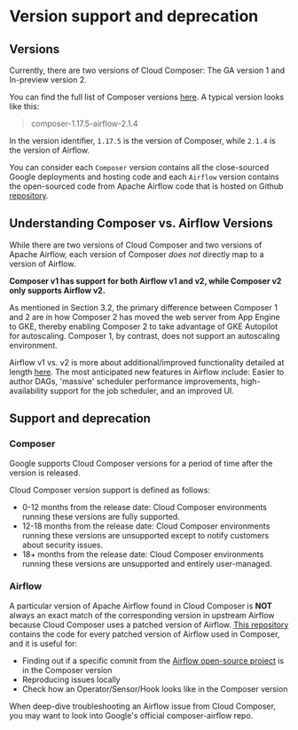 # Version support and deprecation

## Versions
Currently, there are two versions of Cloud Composer: The GA version 1 and In-preview version 2.

You can find the full list of Composer versions [here](https://cloud.google.com/composer/docs/concepts/versioning/composer-versions). A typical version looks like this:

> composer-1.17.5-airflow-2.1.4

In the version identifier, `1.17.5` is the version of Composer, while `2.1.4` is the version of Airflow.

You can consider each `Composer` version contains all the close-sourced Google deployments and hosting code and each `Airflow` version contains the open-sourced code from Apache Airflow code that is hosted on Github [repository](https://github.com/apache/airflow).

## Understanding Composer vs. Airflow Versions

While there are two versions of Cloud Composer and two versions of Apache Airflow, each version of Composer *does not* directly map to a version of Airflow.

**Composer v1 has support for both Airflow v1 and v2, while Composer v2 only supports Airflow v2.**

As mentioned in Section 3.2, the primary difference between Composer 1 and 2 are in how Composer 2 has moved the web server from App Engine to GKE, thereby enabling Composer 2 to take advantage of GKE Autopilot for autoscaling. Composer 1, by contrast, does not support an autoscaling environment.

Airflow v1 vs. v2 is more about additional/improved functionality detailed at length [here](https://airflow.apache.org/blog/airflow-two-point-oh-is-here/). The most anticipated new features in Airflow include: Easier to author DAGs, 'massive' scheduler performance improvements, high-availability support for the job scheduler, and an improved UI.

## Support and deprecation

### Composer
Google supports Cloud Composer versions for a period of time after the version is released.

Cloud Composer version support is defined as follows:

- 0-12 months from the release date: Cloud Composer environments running these versions are fully supported.
- 12-18 months from the release date: Cloud Composer environments running these versions are unsupported except to notify customers about security issues.
- 18+ months from the release date: Cloud Composer environments running these versions are unsupported and entirely user-managed.

### Airflow
A particular version of Apache Airflow found in Cloud Composer is **NOT** always an exact match of the corresponding version in upstream Airflow because Cloud Composer uses a patched version of Airflow.
[This repository](https://github.com/GoogleCloudPlatform/composer-airflow/tree/2.0.2) contains the code for every patched version of Airflow used in Composer, and it is useful for:
- Finding out if a specific commit from the [Airflow open-source project](https://github.com/apache/airflow) is in the Composer version
- Reproducing issues locally
- Check how an Operator/Sensor/Hook looks like in the Composer version

When deep-dive troubleshooting an Airflow issue from Cloud Composer, you may want to look into Google's official composer-airflow repo.
